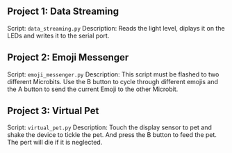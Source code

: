 ## Project 1: Data Streaming

Script: `data_streaming.py`
Description: Reads the light level, diplays it on the LEDs and writes it to the serial port.

## Project 2: Emoji Messenger

Script: `emoji_messenger.py`
Description: This script must be flashed to two different Microbits. Use the B button to cycle through different emojis and the A button to send the current Emoji to the other Microbit.

## Project 3: Virtual Pet

Script: `virtual_pet.py`
Description: Touch the display sensor to pet and shake the device to tickle the pet. And press the B button to feed the pet. The pert will die if it is neglected.